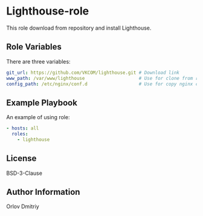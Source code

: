 Lighthouse-role
=========

This role download from repository and install Lighthouse.

Role Variables
--------------

There are three variables:

```yaml
git_url: https://github.com/VKCOM/lighthouse.git # Download link
www_path: /var/www/lighthouse                    # Use for clone from repostitory to this path
config_path: /etc/nginx/conf.d                   # Use for copy nginx config to this path
```

Example Playbook
----------------

An example of using role:

```yaml
- hosts: all
  roles:
    - lighthouse
```

License
-------

BSD-3-Clause

Author Information
------------------

Orlov Dmitriy

